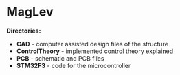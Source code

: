 MagLev
===================
**Directories:**

 - **CAD** - computer assisted design files of the structure
 - **ControlTheory** - implemented control theory explained
 - **PCB** - schematic and PCB files
 - **STM32F3** - code for the microcontroller

